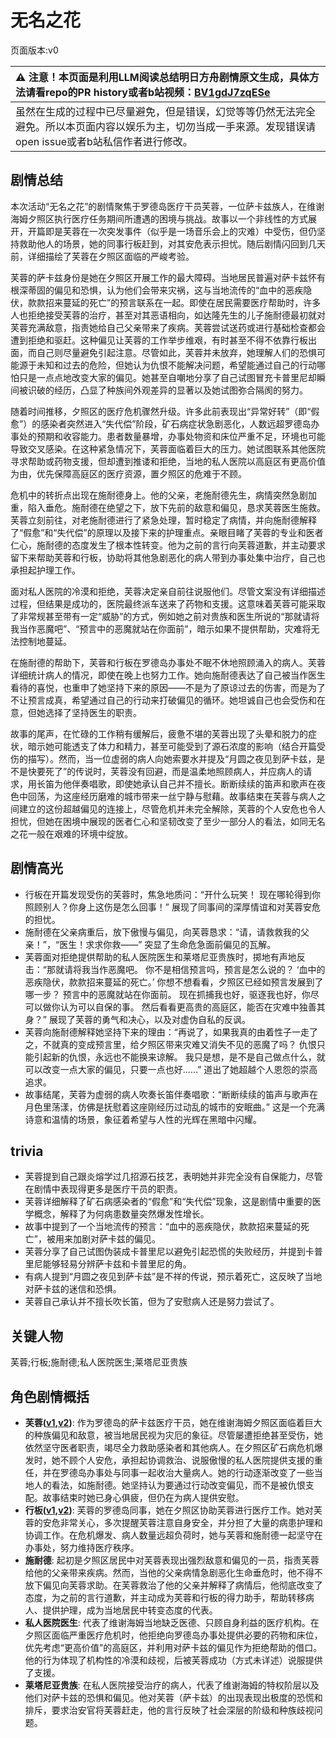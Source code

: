 # 无名之花
页面版本:v0
 

| :warning: 注意！本页面是利用LLM阅读总结明日方舟剧情原文生成，具体方法请看repo的PR history或者b站视频：[BV1gdJ7zqESe](https://www.bilibili.com/video/BV1gdJ7zqESe/)         |
|:----------------------------|
| 虽然在生成的过程中已尽量避免，但是错误，幻觉等等仍然无法完全避免。所以本页面内容以娱乐为主，切勿当成一手来源。发现错误请open issue或者b站私信作者进行修改。|



## 剧情总结
本次活动“无名之花”的剧情聚焦于罗德岛医疗干员芙蓉，一位萨卡兹族人，在维谢海姆夕照区执行医疗任务期间所遭遇的困境与挑战。故事以一个非线性的方式展开，开篇即是芙蓉在一次突发事件（似乎是一场音乐会上的灾难）中受伤，但仍坚持救助他人的场景，她的同事行板赶到，对其安危表示担忧。随后剧情闪回到几天前，详细描绘了芙蓉在夕照区面临的严峻考验。

芙蓉的萨卡兹身份是她在夕照区开展工作的最大障碍。当地居民普遍对萨卡兹怀有根深蒂固的偏见和恐惧，认为他们会带来灾祸，这与当地流传的“血中的恶疾隐伏，款款招来蔓延的死亡”的预言联系在一起。即使在居民需要医疗帮助时，许多人也拒绝接受芙蓉的治疗，甚至对其恶语相向，如达隆先生的儿子施耐德最初就对芙蓉充满敌意，指责她给自己父亲带来了疾病。芙蓉尝试送药或进行基础检查都会遭到拒绝和驱赶。这种偏见让芙蓉的工作举步维艰，有时甚至不得不依靠行板出面，而自己则尽量避免引起注意。尽管如此，芙蓉并未放弃，她理解人们的恐惧可能源于未知和过去的危险，但她认为仇恨不能解决问题，希望能通过自己的行动哪怕只是一点点地改变大家的偏见。她甚至自嘲地分享了自己试图冒充卡普里尼却瞬间被识破的经历，凸显了种族间外观差异的显著以及她试图弥合隔阂的努力。

随着时间推移，夕照区的医疗危机骤然升级。许多此前表现出“异常好转”（即“假愈”）的感染者突然进入“失代偿”阶段，矿石病症状急剧恶化，人数远超罗德岛办事处的预期和收容能力。患者数量暴增，办事处物资和床位严重不足，环境也可能导致交叉感染。在这种紧急情况下，芙蓉面临着巨大的压力。她试图联系其他医院寻求帮助或药物支援，但却遭到推诿和拒绝，当地的私人医院以高庭区有更高价值为由，优先保障高庭区的医疗资源，置夕照区的危难于不顾。

危机中的转折点出现在施耐德身上。他的父亲，老施耐德先生，病情突然急剧加重，陷入垂危。施耐德在绝望之下，放下先前的敌意和偏见，恳求芙蓉医生施救。芙蓉立刻前往，对老施耐德进行了紧急处理，暂时稳定了病情，并向施耐德解释了“假愈”和“失代偿”的原理以及接下来的护理重点。亲眼目睹了芙蓉的专业和医者仁心，施耐德的态度发生了根本性转变。他为之前的言行向芙蓉道歉，并主动要求留下来帮助芙蓉和行板，协助将其他急剧恶化的病人带到办事处集中治疗，自己也承担起护理工作。

面对私人医院的冷漠和拒绝，芙蓉决定亲自前往说服他们。尽管文案没有详细描述过程，但结果是成功的，医院最终派车送来了药物和支援。这意味着芙蓉可能采取了非常规甚至带有一定“威胁”的方式，例如她之前对贵族和医生所说的“那就请将我当作恶魔吧”、“预言中的恶魔就站在你面前”，暗示如果不提供帮助，灾难将无法控制地蔓延。

在施耐德的帮助下，芙蓉和行板在罗德岛办事处不眠不休地照顾涌入的病人。芙蓉详细统计病人的情况，即使在晚上也努力工作。她向施耐德表达了自己被当作医生看待的喜悦，也重申了她坚持下来的原因——不是为了原谅过去的伤害，而是为了不让预言成真，希望通过自己的行动来打破偏见的循环。她坦诚自己也会受伤和在意，但她选择了坚持医生的职责。

故事的尾声，在忙碌的工作稍有缓解后，疲惫不堪的芙蓉出现了头晕和脱力的症状，暗示她可能透支了体力和精力，甚至可能受到了源石浓度的影响（结合开篇受伤的描写）。然而，当一位虚弱的病人向她索要水并提及“月圆之夜见到萨卡兹，是不是快要死了”的传说时，芙蓉没有回避，而是温柔地照顾病人，并应病人的请求，用长笛为他伴奏唱歌，即使她承认自己并不擅长。断断续续的笛声和歌声在夜色中回荡，为这座经历磨难的城市带来一丝宁静与慰藉。故事结束在芙蓉与病人之间建立的这份超越偏见的连接上，尽管危机并未完全解除，芙蓉的个人安危也令人担忧，但她在困境中展现的医者仁心和坚韧改变了至少一部分人的看法，如同无名之花一般在艰难的环境中绽放。
## 剧情高光
- 行板在开篇发现受伤的芙蓉时，焦急地质问：“开什么玩笑！ 现在哪轮得到你照顾别人？你身上这伤是怎么回事！” 展现了同事间的深厚情谊和对芙蓉安危的担忧。
- 施耐德在父亲病重后，放下傲慢与偏见，向芙蓉恳求：“请，请救救我的父亲！”，“医生！求求你救——” 突显了生命危急面前偏见的瓦解。
- 芙蓉面对拒绝提供帮助的私人医院医生和莱塔尼亚贵族时，掷地有声地反击：“那就请将我当作恶魔吧。 你不是相信预言吗，预言是怎么说的？ ‘血中的恶疾隐伏，款款招来蔓延的死亡。’ 你想不想看看，夕照区已经如预言发展到了哪一步？ 预言中的恶魔就站在你面前。 现在抓捕我也好，驱逐我也好，你尽可以做你认为可以自保的事。 然后看看更高贵的高庭区，能否在灾难中独善其身？” 展现了芙蓉的勇气和决心，以及对虚伪自私的反讽。
- 芙蓉向施耐德解释她坚持下来的理由：“再说了，如果我真的由着性子一走了之，不就真的变成预言里，给夕照区带来灾难又消失不见的恶魔了吗？ 仇恨只能引起新的仇恨，永远也不能换来谅解。 我只是想，是不是自己做点什么，就可以改变一点大家的偏见，只要一点也好......” 道出了她超越个人恩怨的崇高追求。
- 故事结尾，芙蓉为虚弱的病人吹奏长笛伴奏唱歌：“断断续续的笛声与歌声在月色里荡漾，仿佛是抚慰着这座刚经历过动乱的城市的安眠曲。” 这是一个充满诗意和温情的场景，象征着希望与人性的光辉在黑暗中闪耀。
## trivia
- 芙蓉提到自己跟炎熔学过几招源石技艺，表明她并非完全没有自保能力，尽管在剧情中表现得更多是医疗干员的职责。
- 芙蓉详细解释了矿石病感染者的“假愈”和“失代偿”现象，这是剧情中重要的医学概念，解释了为何病患数量突然爆发性增长。
- 故事中提到了一个当地流传的预言：“血中的恶疾隐伏，款款招来蔓延的死亡”，被用来加剧对萨卡兹的偏见。
- 芙蓉分享了自己试图伪装成卡普里尼以避免引起恐慌的失败经历，并提到卡普里尼能够轻易分辨萨卡兹和卡普里尼的角。
- 有病人提到“月圆之夜见到萨卡兹”是不祥的传说，预示着死亡，这反映了当地对萨卡兹的迷信和恐惧。
- 芙蓉自己承认并不擅长吹长笛，但为了安慰病人还是努力尝试了。
## 关键人物
芙蓉;行板;施耐德;私人医院医生;莱塔尼亚贵族
## 角色剧情概括
-   **芙蓉([v1](../chars/char_120_hibisc.md),[v2](../char_v3/char_120_hibisc.md))**: 作为罗德岛的萨卡兹医疗干员，她在维谢海姆夕照区面临着巨大的种族偏见和敌意，被当地居民视为灾厄的象征。尽管屡遭拒绝甚至受伤，她依然坚守医者职责，竭尽全力救助感染者和其他病人。在夕照区矿石病危机爆发时，她不顾个人安危，承担起协调救治、说服傲慢的私人医院提供支援的重任，并在罗德岛办事处与同事一起收治大量病人。她的行动逐渐改变了一些当地人的看法，如施耐德。她坚持认为要通过行动改变偏见，而不是被仇恨支配。故事结束时她已身心俱疲，但仍在为病人提供安慰。
-   **行板([v1](../chars/extended_char_xing_ban.md),[v2](../char_v3/extended_char_xing_ban.md))**: 芙蓉的罗德岛同事，她在夕照区协助芙蓉进行医疗工作。她对芙蓉的安危非常关心，多次提醒芙蓉注意自身安全，并分担了大量的病患护理和协调工作。在危机爆发、病人数量远超负荷时，她与芙蓉和施耐德一起坚守在办事处，努力维持医疗秩序。
-   **施耐德**: 起初是夕照区居民中对芙蓉表现出强烈敌意和偏见的一员，指责芙蓉给他的父亲带来疾病。然而，当他的父亲病情急剧恶化生命垂危时，他不得不放下偏见向芙蓉求助。在芙蓉救治了他的父亲并解释了病情后，他彻底改变了态度，为之前的言行道歉，并主动成为芙蓉和行板的得力助手，帮助转移病人、提供护理，成为当地居民中转变态度的代表。
-   **私人医院医生**: 代表了维谢海姆当地缺乏医德、只顾自身利益的医疗机构。在夕照区面临严重医疗危机时，他拒绝向罗德岛办事处提供必要的药物和床位，优先考虑“更高价值”的高庭区，并利用对萨卡兹的偏见作为拒绝帮助的借口。他的行为体现了机构性的冷漠和歧视，后被芙蓉成功（方式未详述）说服提供了支援。
-   **莱塔尼亚贵族**: 在私人医院接受治疗的病人，代表了维谢海姆的特权阶层以及他们对萨卡兹的恐惧和偏见。他对芙蓉（萨卡兹）的出现表现出极度的恐慌和排斥，要求治安官将芙蓉赶走，他的言行反映了社会深层的阶级和种族歧视问题。